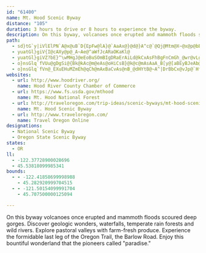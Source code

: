 ```yaml
---
id: "61400"
name: Mt. Hood Scenic Byway
distance: "105"
duration: 3 hours to drive or 8 hours to experience the byway.
description: On this byway, volcanoes once erupted and mammoth floods scoured deep gorges. Discover geologic wonders, waterfalls, temperate rain forests and wild rivers. Explore pastoral valleys with farm-fresh produce. Experience the formidable last leg of the Oregon Trail, the Barlow Road. Enjoy this bountiful wonderland that the pioneers called "paradise."
path:
  - sd}tG`y|iVlElPN`A@x@uB`D{EpFw@lA}@`AaAx@}@d@}A^c@`@Qj@Mtm@X~@x@p@bBfCxAlEb@xCNzDnAf{@XvGrElq@r@tHl@rJRQfPRfIXn@AbA]d@[h@w@^aAXkAJaBGgGJqBHs@XmA^eAn@mA~@y@p@[FBrAOr@?hCZbEDTM|b@?t@GjGeBtAQhRGbED|BT|Ad@tAl@vDdDlCdB~Aj@bD`@nREpBK~Bk@nB{@vCk@lW?lE{ETEhX}ZbMuKhBoBtJaKnGsHjEyDbC_BdLeFGgCQaBa@gAjd@ai@jTyWzVyYtAgBxBeEfBuF~@_Fd@{FpBkdAi@GjBq~@`CgwA^oJz@sa@\sTlE{vBdC{tARcCb@}BvGoJpEgKzEkS|@gCbDeGlAkA^MbHu@bA_@rB}AlG{F|AmB|ByD~AeErAiEx@wD^{EDuCEwCc@uEiAgE_A_Ce@y@yAmB]Yvx@edBd@qAr@uCd@}@hBgCVQ`@P|@`BnBjC~@rBb@j@hBl@nBzAlB^TPl@fBh@j@t@XfEXhAMh@e@Pm@A_@OWi@Gw@r@c@JaEyA]q@U_CUeAcAoC]_@q@YcCESQIYAs@t@sBNy@?_@O_A}AiEEy@NcAh@o@vDwCt@MlAR~@yBZsA|@aHAgBg@mD?k@Jg@dAqC^aCZYN?TLJX?fAuAfFOx@?n@RtBPd@VV^@XShAqDNuAJqC?sBKuBSqABeA~@oBhAkELUVOpBAnAXrW|R|CdBdAZh@DzCaAtCwAh@A`@V`AzB~AtEXb@ZLrM??o\N}ICaPDaDJk@Pm@j@y@hGmCdCsAbBgARWlF{MhF{D~@YrB]fBu@pAy@jUaSbCeAxBg@|CQbGLjDa@|@e@`DsCRg@PwAX[XDlD`BbAfAnAjD|FjQNX\JNErBoBdCsAlA_BOlBsAhIMxAVdAbD`GXdADr@AdBaAdCC^?f@Lx@DfE^fBLrAMpBo@~C?d@FZRRzAAZFXb@~@`FNZl@^fGrBv^~KlAn@hBhCr@n@`@RbA[|BeBfCsAz@_AhAmBr@k@@bAyCtLo@tAoAxBmEtJSrAUpCo@rDJzDRdAlC`E~BfC_@~JEfGInz@IfFe@zE
  - yuatGl}giV{I@cAXy@p@_A~Ae@^aWfJcARaOKaKl@
  - yuatGl}giVZ?bE}^\wMHgJ@eEoBuSOmBIgDRaErAiLd@kCxAsFhBgFnCmGh_@wr@vLgT`Tq\nOqUdB{BbCyB`HeDrByAlCyCtAuBnAkC`AyCt@gDb@mDXmE~B{m@LmJVgr@PiH|@oPr@mHbAaInE_\hGk`@Z_D\oDNcDp@yZX_Hh@mHbA{IrRkqA~@aIPqDBaHmAmiAa@{Is@mG_A{FqHq^wJ_d@uM{n@}FiUqDaL}I}ZmAgHq@uGWkFIoFRmJrDyh@fCaa@^{Mx@ai@D_J_AeNwFqs@y@kGmC{NmCyOu@uHUeF]qV[q\GkUFsCTgDr@_F|VwvAtAeJrH{`@bLmp@dBoIrAmF|BgHlDkIpl@ghAxEoJ~JcYjNme@bBoG|Lwa@dKc^lAuFlCwN`TweAbEcUd@_DdEuc@vC{]`BcMlAyG`Rc~@tEkRlBmGnFwOnGiOrJ{ShMoYrByDbCoDrEuEvUgRnC_BjHgDz@k@~MuJdEgDdFaFtIuJfEeGlGiKxJiSjCyGnAmErEqRbCyLd^c~A^mCJmCUaHmBuV_G}|@YoCkAmIWkCiCm]aD{Wo@kLyBcYIsCBkCN{Bx@aDx@_CrCmDdCkBpBmB~AyBn@wAXmAXgC@kBO{KFmA`@uC|@sBnAmAvBkAhCq@rAs@hAmAx@eBZaBHqAAaCKy@u@sC_NcZoIqVaDyJ{@uEs@gKc@oCeAoCmA{Bo@y@cCaEiBsEcBoI]}D[aFe@iKc@gNEmDTuCVeAjA_Cp@s@`A_@dAWdAD`A^|@l@zCdDx@j@bA^hADhAO~@c@v@s@nA}BhC{GbCoHbCsKlFi[x@oINgDRcMj@{o@CwDQSSa@qAmIs@wCyCiJm@kCi@uEIsC?qCJsC\sCrB}KHeB?wND}ANy@XaA`CmDj@qC~@}GXqCDgAEaHDmCHqALa@z@qABgDNsDj@mJb@gE
  - o}nsGlq`fVUu@gDgSi@{Bk@kAc@m@eAs@oHiCsB}@k@c@mAsAaA_B[y@[aBEyBJeAb@gBdA_B|AyArDyBdC_AdH{AfAk@`AkARg@^_BJgBKyBYyAoOyf@Ky@C{ARkDGy@Ke@_@m@o@_@sBEy@Mi@i@c@oAE}@Bg@tAoPHoCGy@]qAw@eA_As@o@s@Ys@I}@Fy@Ry@dDmE^oAX_C?wAY_Ca@mAqAgCOw@Cm@J{@hA_EJs@TqCHaC?gAOw@Yu@k@c@w@Go@Xc@f@_@pAmB|Pi@xDk@jB_A`BsApAsAZi@EiAm@kCsCq@[k@KsB?oOx@_A^cAt@mCjEcBxAyBn@gFNuAReAl@gCdCcBx@yA?_Ae@a@_@k@mAOg@MyABiBLy@Ty@^o@h@k@nEkBbAu@Te@j@wB@uAOeBY_AYe@eAs@g@MqBDaEz@o@^y@~@iAxBiA~AkIhFgBpAa@j@Qt@CvAZpA|@bCNdABvAGh@Sj@u@fAeA\s@EcAy@k@kAOy@?y@d@iE?k@UqAYe@o@a@YEqCJu@KYSsJMqBD}@b@a@|@OrA?f@T|@
  - o}nsGlq`fVn@_EXuEHuMZmEh@qCh@mAxBaCvAs@nB_@dHYtB@~A^|DrBbCx@vJp@`HfBrBBx@OdBo@vAiA~@uAl@sAfGaRzB{FtDgIfDgGzCaFx@kBf@aBd@yCFqCG{ENg@CmGR_ERgBvBgMVyBD_BAgAyBgP]oDOuVo@uEm@gDu@qCcBcEsR}[yBsEs@sB_@_CuA}Ms@yDiByEoCgFiAqCk@yBKuAEwA^{Dn@sCh@gAr@cApAo@tBe@bWzBbCEd@CbBu@~AaBbAyBl@iDDkDmAiH_AiDOaB?kBTaCh@{B|AsE^qDGgDq@aDcAyBmD_FoA_C}AcFk@qAkCaCuAq@yC_@sGJgEj@gFzAqEbCgYpQwDrB_Cx@iARiBKiCi@s@_@_A}@yBcDqJ_MmD_F}C{F_AeDc@wBYcCU{Bi@cMUqBOs@u@yBgAaB}BqA_ASsScBiJgA}Au@gBqBi@eBUcBIkAHqBRmAb@eBhEwKnAsCx@kAt@s@lAw@pHoCt@e@n@eA^sALwA?s@SgBsBsFiAyDKo@e@yEQsDEsKUmBYo@cAkAeBg@aE`@oAKs@[y@}@kA_Fc@oCo@sAcAw@_@MkAAeBn@iC~AiBDu@[i@e@s@oAYcAEcA?sA~@{FNqCy@iSWiCg@_Di@{BqKi]m@gDQwBOaCSiSaAusAWcLi@_J}AuNoDqRoDoMcDeKcHkNc[yk@kJuQ_AsBmFaPgIeUgA_C{AoC}D}FwFoFeFkD_HuCqEqA}JuBeK}@oO[soBeBkIYyVkDmEYwCXsG|AsCP{Hc@gHJcu@lHwj@bG_Bd@wEpDeBfAi@RcAJ_AYqGuDoAI{F^iAK}FaD}AYiE?sFx@{Fs@iBGiDXcDO}@JcI|CqBh@cJj@qCEo@M_GmCkCk@sAAeEz@mCD}D_A}DyAwEuAiCFgAXyAdAqA~AwEpM}@dBeA~AgE`D_Cj@gGSwDq@mDA_d@hH{JvA_CNsCDyLYyEXmAXoB~@cApAgHzKsEzFcE`FiAdAcB`AuAd@cKjAuAF}AGwHeByAQcCHiCT}Bb@aEFoGaBwBWuAG}DD}BMyB}@cCkBaCaCoC_C{BsCqBoDiAgDeAqEc@mC}G}o@sAyFoBaFgDwEmD{CmFmCe[mFyAKiF[{XIw_@HyENkEb@gEr@eW`F}Jr@{B?eL_A{OmCsBU{DW}EGqALaC`A}FxEyCvAcARqCDyDi@iHg@wALsFxAwBDiCGsBLwXfFmIlBcCdAgJ`FeFdCq@ReCJsHJq]_@wu@@ed@Mua@DeMRcWJgFq@mEuB_BiAcD{C_QaTwGiFwh@}ZwDuByDyAiu@ySwCiAgLyFmFkB}Du@mDc@qDOeC?cPhAgN|A}ETyAKgDoAaFkEeF{DqJgE{B_BeAsAcAyB_@kAy@mD}CiReAcEqBwF{@gBwBsD_BmB_FsE}Q{KwJsFkD_B}HmCiPcFmCWqAFw@PoBx@}B~AeCtAmA^sANuCWgA_@yAgAs@s@yA}CgD}Lq@kBcAuBeByByJuIeAyAi@wAi@gBs@mEoA{Te@gEs@gD}A_FyC{FyAkBo@m@_BgAgBgAoBy@kFeAoD?kBJsIfAwGlAcWrDaBJwCK}@SiBk@uJyEsBi@cCc@sDYkGRoDp@eIrBqBRkFRsFGy`@F}w@M}KGmBOuA[{CeAoLaHoGeCoLoDmEeBeQoImDqBiCu@mB]_CMmCJiDf@sFtBkD~@iBH_Ci@aBu@i@_@yGmIgBgAeB]cBE{Ev@aA^cALwAWoBo@oBqAsAoAmBkAcBm@u@ImBReBhA}EtGeB~A{BfA_CAcAYsAw@{@eAi@aA}@_Cy@gDyAmEo@qAoBmBmAe@u@McAJcAZoAv@cClB}Al@
websites:
  - url: http://www.hoodriver.org/
    name: Hood River County Chamber of Commerce
  - url: https://www.fs.usda.gov/mthood
    name: Mt. Hood National Forest
  - url: http://traveloregon.com/trip-ideas/scenic-byways/mt-hood-scenic-byway/
    name: Mt. Hood Scenic Byway
  - url: http://www.traveloregon.com/
    name: Travel Oregon Online
designations:
  - National Scenic Byway
  - Oregon State Scenic Byway
states:
  - OR
ll:
  - -122.37728900028696
  - 45.53818099985341
bounds:
  - - -122.41858699998988
    - 45.282920999704515
  - - -121.50154099991704
    - 45.707500000125094

---
```


On this byway volcanoes once erupted and mammoth floods scoured deep gorges. Discover geologic wonders, waterfalls, temperate rain forests and wild rivers. Explore pastoral valleys with farm-fresh produce. Experience the formidable last leg of the Oregon Trail, the Barlow Road. Enjoy this bountiful wonderland that the pioneers called "paradise."
